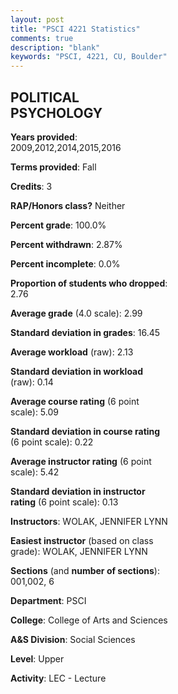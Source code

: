 ```yaml
---
layout: post
title: "PSCI 4221 Statistics"
comments: true
description: "blank"
keywords: "PSCI, 4221, CU, Boulder"
--- 
```

<head>
<script src="https://ajax.googleapis.com/ajax/libs/jquery/2.1.3/jquery.min.js"></script>
<script src="https://dl.dropboxusercontent.com/s/pc42nxpaw1ea4o9/highcharts.js?dl=0"></script>
<!-- <script src="../assets/js/highcharts.js"></script> -->
<style type="text/css">@font-face {
	font-family: "Bebas Neue";
	src: url(https://www.filehosting.org/file/details/544349/BebasNeue%20Regular.otf) format("opentype");
	}
	h1.Bebas { 
		font-family: "Bebas Neue", Verdana, Tahoma;
	}
</style>
</head>
<body>
	<div id="container" style="float: right; width: 45%; height: 88%; margin-left: 2.5%; margin-right: 2.5%;"></div>
	<script language="JavaScript">
		$(document).ready(function() {
		var chart = {type: 'column'};
		var title = {text: 'Grade Distribution'};
		var xAxis = {categories: ['A','B','C','D','F'],crosshair: true};
		var yAxis = {min: 0,title: {text: 'Percentage'}};
		var tooltip = {headerFormat: '<center><b><span style="font-size:20px">{point.key}</span></b></center>',
		               pointFormat: '<td style="padding:0"><b>{point.y:.1f}%</b></td>',
		               footerFormat: '</table>',shared: true,useHTML: true};
		var plotOptions = {column: {pointPadding: 0.0,borderWidth: 0}};  
		var credits = {enabled: false};var series= [{name: 'Percent',data: [34.6,42.18,18.01,0.47,4.74,]}];
		var json = {};
		json.chart = chart;
		json.title = title;
		json.tooltip = tooltip;
		json.xAxis = xAxis;
		json.yAxis = yAxis;  
		json.series = series;
		json.plotOptions = plotOptions;  
		json.credits = credits;
		$('#container').highcharts(json);
	});
	</script>
</body>
			   
## POLITICAL PSYCHOLOGY

**Years provided**: 2009,2012,2014,2015,2016

**Terms provided**: Fall

**Credits**: 3

**RAP/Honors class?** Neither

**Percent grade**: 100.0%

**Percent withdrawn**: 2.87%

**Percent incomplete**: 0.0%

**Proportion of students who dropped**: 2.76

**Average grade** (4.0 scale): 2.99

**Standard deviation in grades**: 16.45

**Average workload** (raw): 2.13

**Standard deviation in workload** (raw): 0.14

**Average course rating** (6 point scale): 5.09

**Standard deviation in course rating** (6 point scale): 0.22

**Average instructor rating** (6 point scale): 5.42

**Standard deviation in instructor rating** (6 point scale): 0.13

**Instructors**: WOLAK, JENNIFER LYNN

**Easiest instructor** (based on class grade): WOLAK, JENNIFER LYNN

**Sections** (and **number of sections**): 001,002, 6

**Department**: PSCI

**College**: College of Arts and Sciences

**A&S Division**: Social Sciences

**Level**: Upper

**Activity**: LEC - Lecture